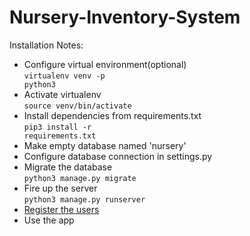 # Nursery-Inventory-System
Installation Notes:
- Configure virtual environment(optional)<br>
<code>virtualenv venv -p python3</code>
- Activate virtualenv<br>
<code>source venv/bin/activate</code>
- Install dependencies from requirements.txt<br>
<code>pip3 install -r requirements.txt</code>
- Make empty database named 'nursery'
- Configure database connection in settings.py
- Migrate the database<br>
<code>python3 manage.py migrate</code>
- Fire up the server<br>
<code>python3 manage.py runserver</code>
- <a href="http://localhost:8000/register">Register the users</a>
- Use the app
